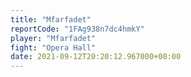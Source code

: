 ```yaml
---
title: "Mfarfadet"
reportCode: "1FAg938n7dc4hmkY"
player: "Mfarfadet"
fight: "Opera Hall"
date: 2021-09-12T20:20:12.967000+00:00
---
```

